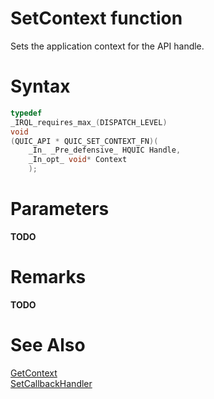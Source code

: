SetContext function
======

Sets the application context for the API handle.

# Syntax

```C
typedef
_IRQL_requires_max_(DISPATCH_LEVEL)
void
(QUIC_API * QUIC_SET_CONTEXT_FN)(
    _In_ _Pre_defensive_ HQUIC Handle,
    _In_opt_ void* Context
    );
```

# Parameters

**TODO**

# Remarks

**TODO**

# See Also

[GetContext](GetContext.md)<br>
[SetCallbackHandler](SetCallbackHandler.md)<br>
